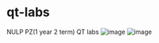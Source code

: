 # qt-labs
 NULP PZ(1 year 2 term) QT labs 
![image](https://user-images.githubusercontent.com/90093980/183218739-2bb29a83-d279-4dc0-b504-f19e3c917064.png)
![image](https://user-images.githubusercontent.com/90093980/183220840-0ebd5f93-f7a5-4b8b-8d98-7e2ac2fae117.png)
